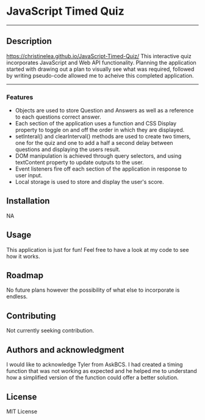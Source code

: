 # JavaScript Timed Quiz

---

## Description
 https://christinelea.github.io/JavaScript-Timed-Quiz/
This interactive quiz incorporates JavaScript and Web API functionality.
Planning the application started with drawing out a plan to visually see what was required, followed by writing pseudo-code allowed me to acheive this completed application.

---

### Features
- Objects are used to store Question and Answers as well as a reference to each questions correct answer.
- Each section of the application uses a function and CSS Display property to toggle on and off the order in which they are displayed.
- setInteral() and clearInterval() methods are used to create two timers, one for the quiz and one to add a half a second delay between questions and displaying the users result.
- DOM manipulation is achieved through query selectors, and using textContent property to update outputs to the user.
- Event listeners fire off each section of the application in response to user input.
- Local storage is used to store and display the user's score.

## Installation
NA

## Usage
This application is just for fun! Feel free to have a look at my code to see how it works.

## Roadmap
No future plans however the possibility of what else to incorporate is endless.

## Contributing
Not currently seeking contribution.

## Authors and acknowledgment
I would like to acknowledge Tyler from AskBCS. I had created a timing function that was not working as expected and he helped me to understand how a simplified version of the function could offer a better solution. 

## License
MIT License

